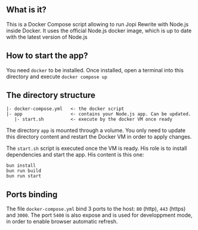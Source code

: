 ## What is it?

This is a Docker Compose script allowing to run Jopi Rewrite with Node.js inside Docker.
It uses the official Node.js docker image, which is up to date with the latest version of Node.js

## How to start the app?

You need `docker` to be installed.
Once installed, open a terminal into this directory and execute `docker compose up`

## The directory structure

```
|- docker-compose.yml   <- the docker script
|- app                  <- contains your Node.js app. Can be updated.
   |- start.sh          <- execute by the docker VM once ready
```

The directory `app` is mounted through a volume.
You only need to update this directory content and restart the Docker VM in order to apply changes.

The `start.sh` script is executed once the VM is ready. His role is to install dependencies and start the app.
His content is this one:

```shell
bun install
bun run build
bun run start
```

## Ports binding

The file `docker-compose.yml` bind 3 ports to the host: `80` (http), `443` (https) and `3000`.
The port `5400` is also expose and is used for developpment mode, in order to enable browser automatic refresh.



